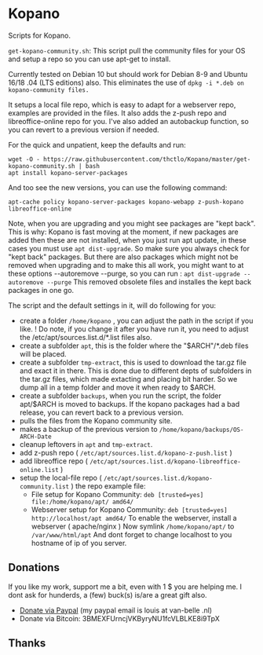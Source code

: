 # Kopano
Scripts for Kopano.

`get-kopano-community.sh`: This script pull the community files for your OS and setup a repo so you can use apt-get to install.

Currently tested on Debian 10 but should work for Debian 8-9 and Ubuntu 16/18 .04 (LTS editions) also.
This eliminates the use of `dpkg -i *.deb on kopano-community files.`

It setups a local file repo, which is easy to adapt for a webserver repo, examples are provided in the files.
It also adds the z-push repo and libreoffice-online repo for you.
I've also added an autobackup function, so you can revert to a previous version if needed.

For the quick and unpatient, keep the defaults and run:
```
wget -O - https://raw.githubusercontent.com/thctlo/Kopano/master/get-kopano-community.sh | bash
apt install kopano-server-packages
```

And too see the new versions, you can use the following command:
```
apt-cache policy kopano-server-packages kopano-webapp z-push-kopano libreoffice-online
```

Note, when you are upgrading and you might see packages are "kept back".
This is why:
Kopano is fast moving at the moment, if new packages are added then these are not installed,
when you just run apt update, in these cases you must use `apt dist-upgrade`.
So make sure you always check for "kept back" packages.
But there are also packages which might not be removed when upgrading and to make this all work, you might want to at these 
options --autoremove --purge, so you can run : `apt dist-upgrade --autoremove --purge`
This removed obsolete files and installes the kept back packages in one go.

The script and the default settings in it, will do following for you:
- create a folder `/home/kopano` , you can adjust the path in the script if you like.
  ! Do note, if you change it after you have run it, you need to adjust the /etc/apt/sources.list.d/*.list files also.
- create a subfolder `apt`, this is the folder where the "$ARCH"/*.deb files will be placed.
- create a subfolder `tmp-extract`, this is used to download the tar.gz file and exact it in there.
  This is done due to different depts of subfolders in the tar.gz files, which made extacting and placing bit harder.
  So we dump all in a temp folder and move it when ready to $ARCH.
- create a subfolder `backups`, when you run the script, the folder apt/$ARCH is moved to backups.
  If the kopano packages had a bad release, you can revert back to a previous version.
- pulls the files from the Kopano community site.
- makes a backup of the previous version to `/home/kopano/backups/OS-ARCH-Date`
- cleanup leftovers in `apt` and `tmp-extract`.
- add z-push repo ( `/etc/apt/sources.list.d/kopano-z-push.list` )
- add libreoffice repo  ( `/etc/apt/sources.list.d/kopano-libreoffice-online.list` )
- setup the local-file repo ( `/etc/apt/sources.list.d/kopano-community.list` )
the repo example file:
  - File setup for Kopano Community: `deb [trusted=yes] file:/home/kopano/apt/ amd64/`
  - Webserver setup for Kopano Community: `deb [trusted=yes] http://localhost/apt amd64/`
  To enable the webserver, install a webserver ( apache/nginx )
  Now symlink `/home/kopano/apt/` to `/var/www/html/apt`
  And dont forget to change localhost to you hostname of ip of you server.


## Donations
If you like my work, support me a bit, even with 1 $ you are helping me.
I dont ask for hunderds, a (few) buck(s) is/are a great gift also.
- [Donate via Paypal](https://www.paypal.me/LouisVanBelle) (my paypal email is louis at van-belle .nl)
- Donate via Bitcoin: 3BMEXFUrncjVKByryNU1fcVLBLKE8i9TpX

## Thanks
